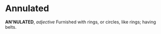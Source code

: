 # Annulated

**AN'NULATED**, _adjective_ Furnished with rings, or circles, like rings; having belts.